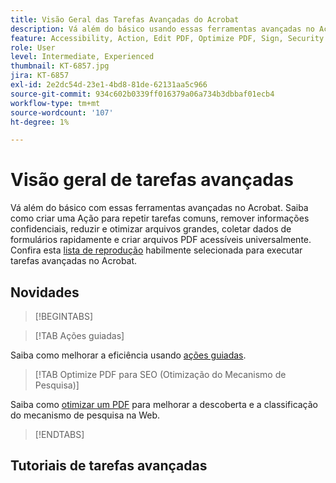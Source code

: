 ```yaml
---
title: Visão Geral das Tarefas Avançadas do Acrobat
description: Vá além do básico usando essas ferramentas avançadas no Acrobat
feature: Accessibility, Action, Edit PDF, Optimize PDF, Sign, Security
role: User
level: Intermediate, Experienced
thumbnail: KT-6857.jpg
jira: KT-6857
exl-id: 2e2dc54d-23e1-4bd8-81de-62131aa5c966
source-git-commit: 934c602b0339ff016379a06a734b3dbbaf01ecb4
workflow-type: tm+mt
source-wordcount: '107'
ht-degree: 1%

---
```


# Visão geral de tarefas avançadas

Vá além do básico com essas ferramentas avançadas no Acrobat. Saiba como criar uma Ação para repetir tarefas comuns, remover informações confidenciais, reduzir e otimizar arquivos grandes, coletar dados de formulários rapidamente e criar arquivos PDF acessíveis universalmente. Confira esta [lista de reprodução](https://experienceleague.adobe.com/en/playlists/acrobat-peform-advanced-tasks) habilmente selecionada para executar tarefas avançadas no Acrobat.

## Novidades

>[!BEGINTABS]

>[!TAB Ações guiadas]

Saiba como melhorar a eficiência usando [ações guiadas](action.md).

>[!TAB Optimize PDF para SEO (Otimização do Mecanismo de Pesquisa)]

Saiba como [otimizar um PDF](optimizeseo.md) para melhorar a descoberta e a classificação do mecanismo de pesquisa na Web.

>[!ENDTABS]

## Tutoriais de tarefas avançadas

<!-- CARDS

  {target = _self}

* https://experienceleague.adobe.com/en/docs/document-cloud-learn/acrobat-learning/advanced-tasks/bookmarks
  {title = Adding bookmarks and hyperlinks}
  {description = Add bookmarks and hyperlinks for better navigation}
  {image = https://experienceleague.adobe.com/en/docs/document-cloud-learn/acrobat-learning/advanced-tasks/media_1928ec63dca97739c8ecf40eefc7e0deee02ea7ae.png?width=400&format=webply&optimize=medium}
  {cta = Watch}
* https://experienceleague.adobe.com/en/docs/document-cloud-learn/acrobat-learning/advanced-tasks/optimizescan
  {title = Optimize scanned documents}
  {description = Learn how to enhance scanned documents}
  {image = https://experienceleague.adobe.com/en/docs/document-cloud-learn/acrobat-learning/advanced-tasks/media_1245100f385dbc2312f856ae1c9cc0e634142a564.png?width=400&format=webply&optimize=medium}
  {cta = Watch}
* https://experienceleague.adobe.com/en/docs/document-cloud-learn/acrobat-learning/advanced-tasks/custom
  {title = Custom Commands and Tools}
  {description = Learn how to improve document workflow efficiency}
  {image = https://experienceleague.adobe.com/en/docs/document-cloud-learn/acrobat-learning/advanced-tasks/media_1b02719f4c711973890d4dbf3c3c570d9516a5ea5.png?width=400&format=webply&optimize=medium}
  {cta = Watch}
* https://experienceleague.adobe.com/en/docs/document-cloud-learn/acrobat-learning/advanced-tasks/advancedforms
  {title = Advanced form fields}
  {description = Learn how to build advanced form fields}
  {image = https://experienceleague.adobe.com/en/docs/document-cloud-learn/acrobat-learning/advanced-tasks/media_1b7b362d858e1c0e49ad30ac8e9e9ae597fadb814.png?width=400&format=webply&optimize=medium}
  {cta = Watch}
* https://experienceleague.adobe.com/en/docs/document-cloud-learn/acrobat-learning/advanced-tasks/optimizeseo
  {title = Optimize PDFs for SEO (Search Engine Optimization)}
  {description = Optimize a PDF for SEO (Search Engine Optimization)}
  {image = https://experienceleague.adobe.com/en/docs/document-cloud-learn/acrobat-learning/advanced-tasks/media_1e2e2daf28ca93e57955df2a9a10a3694829529b1.png?width=400&format=webply&optimize=medium}
  {cta = Read}
* https://experienceleague.adobe.com/en/docs/document-cloud-learn/acrobat-learning/advanced-tasks/workforms
  {title = Work with form fields}
  {description = Learn how to add various types of form fields and properties in this hands-on tutorial}
  {image = https://experienceleague.adobe.com/en/docs/document-cloud-learn/acrobat-learning/advanced-tasks/media_10ea5d7b55e05f5705621c6f8f904019a395a15f2.png?width=400&format=webply&optimize=medium}
  {cta = Get started}
* https://experienceleague.adobe.com/en/docs/document-cloud-learn/acrobat-learning/advanced-tasks/enhance
  {title = Enhance your PDF}
  {description = Learn how to transform your PDF in this hands-on tutorial}
  {image = https://experienceleague.adobe.com/en/docs/document-cloud-learn/acrobat-learning/advanced-tasks/media_10d82b44057d27bab73c31ffeff18dc125bce92ef.png?width=400&format=webply&optimize=medium}
  {cta = Get started}
* https://experienceleague.adobe.com/en/docs/document-cloud-learn/acrobat-learning/advanced-tasks/compare
  {title = Detect differences between two PDFs}
  {description = Quickly detect the differences between two PDF files}
  {image = https://experienceleague.adobe.com/en/docs/document-cloud-learn/acrobat-learning/advanced-tasks/media_1ec5b0b1409d4cb597a9e7667e2a1d101ee664cdb.png?width=400&format=webply&optimize=medium}
  {cta = Watch}
* https://experienceleague.adobe.com/en/docs/document-cloud-learn/acrobat-learning/advanced-tasks/action
  {title = Guided actions}
  {description = Learn how to improve efficiency using guided actions}
  {image = https://experienceleague.adobe.com/en/docs/document-cloud-learn/acrobat-learning/advanced-tasks/media_1e58586ea8525eaea6c7ae1b57bc2e8a325b58990.png?width=400&format=webply&optimize=medium}
  {cta = Watch}
* https://experienceleague.adobe.com/en/docs/document-cloud-learn/acrobat-learning/advanced-tasks/redact
  {title = Redact & Sanitize}
  {description = Learn how to permanently remove sensitive information}
  {image = https://experienceleague.adobe.com/en/docs/document-cloud-learn/acrobat-learning/advanced-tasks/media_1ff812f51dc5f60862fb9630e5f4fb1e82144442c.png?width=400&format=webply&optimize=medium}
  {cta = Read}
* https://experienceleague.adobe.com/en/docs/document-cloud-learn/acrobat-learning/advanced-tasks/reduce
  {title = Reduce file size & optimize}
  {description = Reduce large files without compromising quality}
  {image = https://experienceleague.adobe.com/en/docs/document-cloud-learn/acrobat-learning/advanced-tasks/media_169fb64a79f77cca99a86e42cf02d87861e2203cc.png?width=400&format=webply&optimize=medium}
  {cta = Read}
* https://experienceleague.adobe.com/en/docs/document-cloud-learn/acrobat-learning/advanced-tasks/formdata
  {title = Work with form data}
  {description = Learn how to compile form data into a single spreadsheet}
  {image = https://experienceleague.adobe.com/en/docs/document-cloud-learn/acrobat-learning/advanced-tasks/media_17ef7a48cda1c31924ec94ce94acea80f1b2ea43a.png?width=400&format=webply&optimize=medium}
  {cta = Read}
* https://experienceleague.adobe.com/en/docs/document-cloud-learn/acrobat-learning/advanced-tasks/accessibility
  {title = Check PDF accessibility}
  {description = Learn how to check if your PDF is universally accessible}
  {image = https://experienceleague.adobe.com/en/docs/document-cloud-learn/acrobat-learning/advanced-tasks/media_17002463136c175d858d4aabc64c2261ca2f975d9.png?width=400&format=webply&optimize=medium}
  {cta = Read}
* https://experienceleague.adobe.com/en/docs/document-cloud-learn/acrobat-learning/advanced-tasks/accessibility-series/accessibility-series
  {title = Acrobat Accessibility series}
  {description = Six-session on-demand PDF accessibility series}
  {image = https://experienceleague.adobe.com/en/docs/document-cloud-learn/acrobat-learning/advanced-tasks/media_14a125304463a4ba2686a3d38b44552d67d53d6e6.png?width=400&format=webply&optimize=medium}
  {cta = Watch series}
  
-->